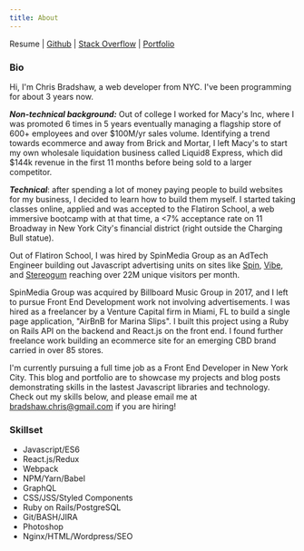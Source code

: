 ```yaml
---
title: About
---
```


Resume |
[Github](https://github.com/chrisbradshaw) |
[Stack Overflow](https://stackoverflow.com/users/8821119/chris-bradshaw) |
[Portfolio](https://www.chrisbradshaw.net/starters/)

### Bio

Hi, I'm Chris Bradshaw, a web developer from NYC. I've been programming for about 3 years now.

**_Non-technical background:_** Out of college I worked for Macy's Inc, where I was promoted 6 times in 5 years eventually managing a flagship store of 600+ employees and over $100M/yr sales volume. Identifying a trend towards ecommerce and away from Brick and Mortar, I left Macy's to start my own wholesale liquidation business called Liquid8 Express, which did $144k revenue in the first 11 months before being sold to a larger competitor.

**_Technical_**: after spending a lot of money paying people to build websites for my business, I decided to learn how to build them myself. I started taking classes online, applied and was accepted to the Flatiron School, a web immersive bootcamp with at that time, a <7% acceptance rate on 11 Broadway in New York City's financial district (right outside the Charging Bull statue).

Out of Flatiron School, I was hired by SpinMedia Group as an AdTech Engineer building out Javascript advertising units on sites like [Spin](https://www.spin.com), [Vibe](https://www.vibe.com), and [Stereogum](https://www.stereogum.com) reaching over 22M unique visitors per month.

SpinMedia Group was acquired by Billboard Music Group in 2017, and I left to pursue Front End Development work not involving advertisements. I was hired as a freelancer by a Venture Capital firm in Miami, FL to build a single page application, "AirBnB for Marina Slips". I built this project using a Ruby on Rails API on the backend and React.js on the front end. I found further freelance work building an ecommerce site for an emerging CBD brand carried in over 85 stores.

I'm currently pursuing a full time job as a Front End Developer in New York City. This blog and portfolio are to showcase my projects and blog posts demonstrating skills in the lastest Javascript libraries and technology. Check out my skills below, and please email me at [bradshaw.chris@gmail.com](mailto:bradshaw.chris@gmail.com) if you are hiring!

### Skillset

* Javascript/ES6
* React.js/Redux
* Webpack
* NPM/Yarn/Babel
* GraphQL
* CSS/JSS/Styled Components
* Ruby on Rails/PostgreSQL
* Git/BASH/JIRA
* Photoshop
* Nginx/HTML/Wordpress/SEO
